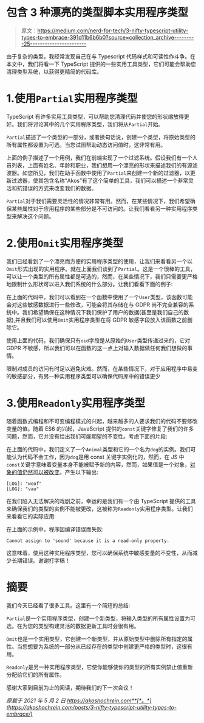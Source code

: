 # 包含 3 种漂亮的类型脚本实用程序类型

> 原文：<https://medium.com/nerd-for-tech/3-nifty-typescript-utility-types-to-embrace-391d11b6b6b0?source=collection_archive---------25----------------------->

由于复杂的类型，我经常发现自己在与 Typescript 代码样式和可读性作斗争。在本文中，我们将看一下 TypeScript 提供的一些实用工具类型，它们可能会帮助您清理类型系统，以获得更精简的代码库。

# 1.使用`Partial`实用程序类型

TypeScript 有许多实用工具类型，可以帮助您清理代码并使您的形状缩放得更好。我们将讨论其中的几个实用程序类型，我们将从`Partial`开始。

`Partial`描述了一个类型的一部分，或者换句话说，创建一个类型，将原始类型的所有属性都设置为可选。当您试图帮助动态访问值时，这非常有用。

上面的例子描述了一个用例，我们在前端实现了一个过滤系统。假设我们有一个人员列表，上面有姓名、年龄和职业，我们想用一个漂亮的形状来描述我们的有源滤波器。如您所见，我们在助手函数中使用了`Partial`来创建一个新的过滤器，以更新过滤器，使其包含名称“Akos”有了这个简单的工具，我们可以描述一个非常灵活和抗错误的方式来改变我们的数据。

`Partial`对于我们需要灵活性的情况非常有用。然而，在某些情况下，我们希望确保某些属性对于应用程序的某些部分是不可访问的。让我们看看另一种实用程序类型来解决这个问题。

# 2.使用`Omit`实用程序类型

我们已经看到了一个漂亮而方便的实用程序类型的使用，让我们来看看另一个以`Omit`形式出现的实用程序。就在上面我们谈到了`Partial`。这是一个很棒的工具，可以让一个类型的所有属性都是可选的，然而，在某些情况下，我们只需要更严格地限制什么形状可以进入我们系统的什么部分。让我们看看下面的例子:

在上面的代码中，我们可以看到在一个函数中使用了一个`User`类型，该函数可能会对这些敏感数据进行一些修改，可能会将其存储在与 GDPR 尚不完全兼容的系统中。我们希望确保在这种情况下我们保护了用户的数据(甚至是我们自己的数据),并且我们可以使用`Omit`实用程序类型在将 GDPR 敏感字段放入该函数之前删除它。

使用上面的代码，我们确保只有`oid`字段是从原始的`User`类型传递过来的，它对 GDPR 不敏感，所以我们可以在函数的这一点上对输入数据做任何我们想做的事情。

限制对成员的访问有时足以避免灾难。然而，在某些情况下，对于应用程序中易变的敏感部分，有另一种实用程序类型可以确保代码库中的错误更少

# 3.使用`Readonly`实用程序类型

随着函数式编程和不可变编程模式的兴起，越来越多的人要求我们的代码不要修改变量的值。随着 ES6 的兴起，JavaScript 提供的`const`关键字修复了我们的许多问题，然而，它并没有给出我们可能期望的不变性。考虑下面的片段:

在上面的代码中，我们定义了一个`Animal`类型和它的一个名为`dog`的实例。我们可能认为代码不会工作，因为`dog`是用 const 关键字实例化的，然而，在 JS 中`const`关键字意味着变量本身不能被赋予新的内容，然而，如果值是一个对象，[对象的值仍然可以被改变](https://akoshochrein.com/posts/3-nifty-typescript-utility-types-to-embrace/%5BECMAScript%206:%20New%20Features:%20Overview%20and%20Comparison%5D(http://es6-features.org/#Constants))。产生以下输出:

```
[LOG]: "woof" 
[LOG]: "vau"
```

在我们陷入无法解决的戏剧之前，幸运的是我们有一个由 TypeScript 提供的工具来确保我们的类型的实例不能被更改，这被称为`Readonly`实用程序类型。让我们来看看它的实际应用:

在上面的示例中，程序因编译错误而失败:

```
Cannot assign to 'sound' because it is a read-only property.
```

这意味着，使用这种实用程序类型，您可以确保系统中敏感变量的不变性，从而减少长期错误。谢谢打字稿！

# 摘要

我们今天已经看了很多工具。这里有一个简短的总结:

`Partial`是一个实用程序类型，创建一个新类型，将输入类型的所有属性设置为可选。在为您的类型构建灵活的数据更新工具时会很有用。

`Omit`也是一个实用类型，它创建一个新类型，并从原始类型中删除所有指定的属性。当您想要为系统的一部分从已经存在的类型中创建更严格的类型时，这很有用。

`Readonly`是另一种实用程序类型，它使你能够使你的类型的所有实例禁止值重新分配给它们的所有属性。

感谢大家到目前为止的阅读，期待我们的下一次会议！

*原载于 2021 年 5 月 2 日 https://akoshochrein.com**[*。*](https://akoshochrein.com/posts/3-nifty-typescript-utility-types-to-embrace/)*
